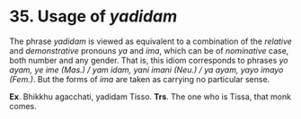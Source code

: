 # **35. Usage of** *yadidam* 

The phrase *yadidam* is viewed as equivalent to a combination of the  *relative* and *demonstrative* pronouns *ya* and *ima*, which can be of *nominative* case, both 
number and any gender. That is, this idiom corresponds to phrases *yo ayam, ye ime 
(Mas.) / yam idam,  yani imani (Neu.) /  ya ayam, yayo imayo (Fem.)*. But the forms of 
*ima* are taken as carrying no particular sense.  

**Ex**. Bhikkhu agacchati, yadidam Tisso. **Trs**. The one who is Tissa, that monk comes.